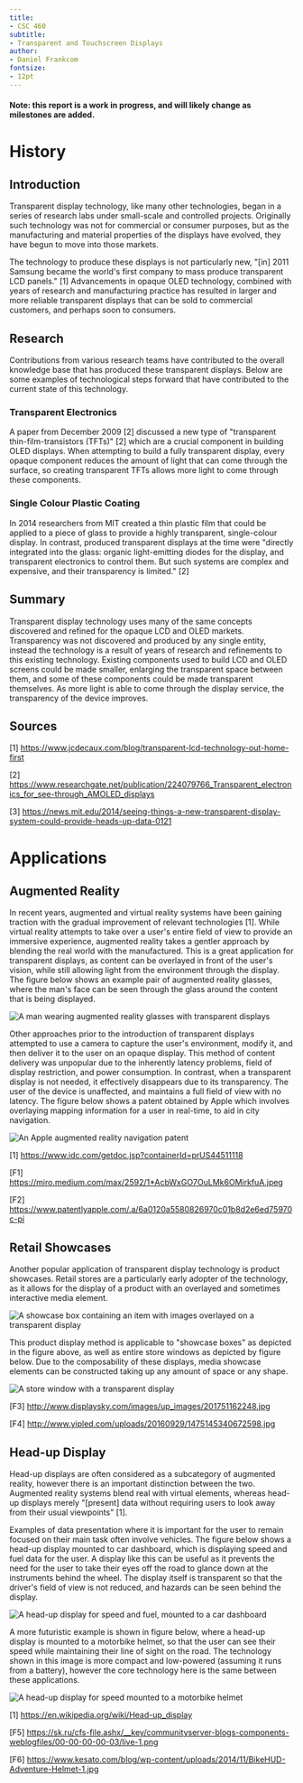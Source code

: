 ```yaml
---
title:
- CSC 460
subtitle:
- Transparent and Touchscreen Displays
author:
- Daniel Frankcom
fontsize:
- 12pt
---
```


#### Note: this report is a work in progress, and will likely change as milestones are added.

# History

## Introduction

Transparent display technology, like many other technologies, began in a series of research labs under small-scale and controlled projects. Originally such technology was not for commercial or consumer purposes, but as the manufacturing and material properties of the displays have evolved, they have begun to move into those markets.

The technology to produce these displays is not particularly new, "[in] 2011 Samsung became the world's first company to mass produce transparent LCD panels." [1] Advancements in opaque OLED technology, combined with years of research and manufacturing practice has resulted in larger and more reliable transparent displays that can be sold to commercial customers, and perhaps soon to consumers.

## Research

Contributions from various research teams have contributed to the overall knowledge base that has produced these transparent displays. Below are some examples of technological steps forward that have contributed to the current state of this technology.

### Transparent Electronics

A paper from December 2009 [2] discussed a new type of "transparent thin-film-transistors (TFTs)" [2] which are a crucial component in building OLED displays. When attempting to build a fully transparent display, every opaque component reduces the amount of light that can come through the surface, so creating transparent TFTs allows more light to come through these components.

### Single Colour Plastic Coating

In 2014 researchers from MIT created a thin plastic film that could be applied to a piece of glass to provide a highly transparent, single-colour display. In contrast, produced transparent displays at the time were "directly integrated into the glass: organic light-emitting diodes for the display, and transparent electronics to control them. But such systems are complex and expensive, and their transparency is limited." [2] 

## Summary

Transparent display technology uses many of the same concepts discovered and refined for the opaque LCD and OLED markets. Transparency was not discovered and produced by any single entity, instead the technology is a result of years of research and refinements to this existing technology. Existing components used to build LCD and OLED screens could be made smaller, enlarging the transparent space between them, and some of these components could be made transparent themselves. As more light is able to come through the display service, the transparency of the device improves.

## Sources

[1] https://www.jcdecaux.com/blog/transparent-lcd-technology-out-home-first

[2] https://www.researchgate.net/publication/224079766_Transparent_electronics_for_see-through_AMOLED_displays

[3] https://news.mit.edu/2014/seeing-things-a-new-transparent-display-system-could-provide-heads-up-data-0121

# Applications

## Augmented Reality

In recent years, augmented and virtual reality systems have been gaining traction with the gradual improvement of relevant technologies [1]. While virtual reality attempts to take over a user's entire field of view to provide an immersive experience, augmented reality takes a gentler approach by blending the real world with the manufactured. This is a great application for transparent displays, as content can be overlayed in front of the user's vision, while still allowing light from the environment through the display. The figure below shows an example pair of augmented reality glasses, where the man's face can be seen through the glass around the content that is being displayed.

![A man wearing augmented reality glasses with transparent displays](images/augmented-reality.jpeg)

Other approaches prior to the introduction of transparent displays attempted to use a camera to capture the user's environment, modify it, and then deliver it to the user on an opaque display. This method of content delivery was unpopular due to the inherently latency problems, field of display restriction, and power consumption. In contrast, when a transparent display is not needed, it effectively disappears due to its transparency. The user of the device is unaffected, and maintains a full field of view with no latency. The figure below shows a patent obtained by Apple which involves overlaying mapping information for a user in real-time, to aid in city navigation.

![An Apple augmented reality navigation patent](images/apple-patent.jpg)

[1] https://www.idc.com/getdoc.jsp?containerId=prUS44511118

[F1] https://miro.medium.com/max/2592/1*AcbWxGO7OuLMk6OMirkfuA.jpeg

[F2] https://www.patentlyapple.com/.a/6a0120a5580826970c01b8d2e6ed75970c-pi

## Retail Showcases

Another popular application of transparent display technology is product showcases. Retail stores are a particularly early adopter of the technology, as it allows for the display of a product with an overlayed and sometimes interactive media element.

![A showcase box containing an item with images overlayed on a transparent display](images/transparent-showcase.jpg)

This product display method is applicable to "showcase boxes" as depicted in the figure above, as well as entire store windows as depicted by figure below. Due to the composability of these displays, media showcase elements can be constructed taking up any amount of space or any shape.

![A store window with a transparent display](images/transparent-window.jpg)

[F3] http://www.displaysky.com/images/up_images/201751162248.jpg

[F4] http://www.yipled.com/uploads/20160929/1475145340672598.jpg

## Head-up Display

Head-up displays are often considered as a subcategory of augmented reality, however there is an important distinction between the two. Augmented reality systems blend real with virtual elements, whereas head-up displays merely "[present] data without requiring users to look away from their usual viewpoints" [1].

Examples of data presentation where it is important for the user to remain focused on their main task often involve vehicles. The figure below shows a head-up display mounted to car dashboard, which is displaying speed and fuel data for the user. A display like this can be useful as it prevents the need for the user to take their eyes off the road to glance down at the instruments behind the wheel. The display itself is transparent so that the driver's field of view is not reduced, and hazards can be seen behind the display.

![A head-up display for speed and fuel, mounted to a car dashboard](images/car-hud.png)

A more futuristic example is shown in figure below, where a head-up display is mounted to a motorbike helmet, so that the user can see their speed while maintaining their line of sight on the road. The technology shown in this image is more compact and low-powered (assuming it runs from a battery), however the core technology here is the same between these applications.

![A head-up display for speed mounted to a motorbike helmet](images/bike-hud.jpg)

[1] https://en.wikipedia.org/wiki/Head-up_display

[F5] https://sk.ru/cfs-file.ashx/__key/communityserver-blogs-components-weblogfiles/00-00-00-00-03/live-1.png

[F6] https://www.kesato.com/blog/wp-content/uploads/2014/11/BikeHUD-Adventure-Helmet-1.jpg
